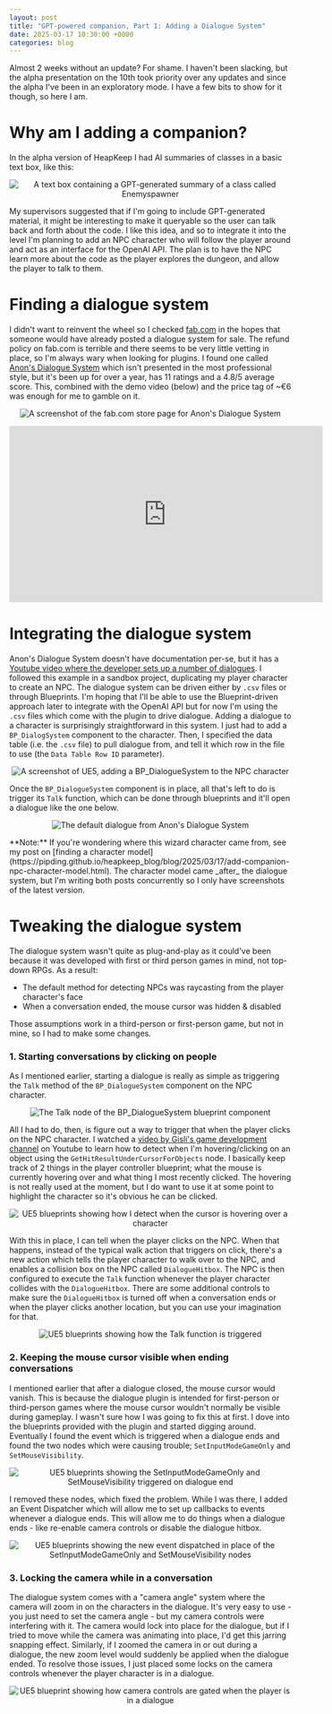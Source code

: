 ```yaml
---
layout: post
title: "GPT-powered companion, Part 1: Adding a Dialogue System"
date: 2025-03-17 10:30:00 +0000
categories: blog
---
```


Almost 2 weeks without an update? For shame. I haven't been slacking, but the alpha presentation on the 10th took priority over any updates and since the alpha I've been in an exploratory mode. I have a few bits to show for it though, so here I am.

# Why am I adding a companion?
In the alpha version of HeapKeep I had AI summaries of classes in a basic text box, like this:
<p style="text-align: center;">
  <img src="{{ "/assets/images/2025-03-17-basic-gpt-summary.png" | relative_url }}" alt="A text box containing a GPT-generated summary of a class called Enemyspawner" style="max-width: 100%; height: auto;">
</p>

My supervisors suggested that if I'm going to include GPT-generated material, it might be interesting to make it queryable so the user can talk back and forth about the code. I like this idea, and so to integrate it into the level I'm planning to add an NPC character who will follow the player around and act as an interface for the OpenAI API. The plan is to have the NPC learn more about the code as the player explores the dungeon, and allow the player to talk to them.

# Finding a dialogue system
I didn't want to reinvent the wheel so I checked [fab.com](https://www.fab.com/) in the hopes that someone would have already posted a dialogue system for sale. The refund policy on fab.com is terrible and there seems to be very little vetting in place, so I'm always wary when looking for plugins. I found one called [Anon's Dialogue System](https://www.fab.com/listings/473302e2-fe43-4771-acc9-a1ba9e4b88a9) which isn't presented in the most professional style, but it's been up for over a year, has 11 ratings and a 4.8/5 average score. This, combined with the demo video (below) and the price tag of ~€6 was enough for me to gamble on it. 
<p style="text-align: center;">
  <img src="{{ "/assets/images/2025-03-17-anon_dialogue_system.png" | relative_url }}" alt="A screenshot of the fab.com store page for Anon's Dialogue System" style="max-width: 100%; height: auto;">
</p>

<p style="text-align: center;">
  <iframe width="560" height="315" src="https://www.youtube.com/embed/0J3pbt75xiA?si=N0IKvE7KI8CfdCrp" title="YouTube video player" frameborder="0" allow="accelerometer; autoplay; clipboard-write; encrypted-media; gyroscope; picture-in-picture; web-share" referrerpolicy="strict-origin-when-cross-origin" allowfullscreen></iframe>
</p>


# Integrating the dialogue system
Anon's Dialogue System doesn't have documentation per-se, but it has a [Youtube video where the developer sets up a number of dialogues](https://www.youtube.com/watch?v=Wb0qh7dvGuE). I followed this example in a sandbox project, duplicating my player character to create an NPC. The dialogue system can be driven either by `.csv` files or through Blueprints. I'm hoping that I'll be able to use the Blueprint-driven approach later to integrate with the OpenAI API but for now I'm using the `.csv` files which come with the plugin to drive dialogue. 
Adding a dialogue to a character is surprisingly straightforward in this system. I just had to add a `BP_DialogSystem` component to the character. Then, I specified the data table (i.e. the `.csv` file) to pull dialogue from, and tell it which row in the file to use (the `Data Table Row ID` parameter).
<p style="text-align: center;">
  <img src="{{ "/assets/images/2025-03-17-add_bp_dialoguesystem.png" | relative_url }}" alt="A screenshot of UE5, adding a BP_DialogueSystem to the NPC character" style="max-width: 100%; height: auto;">
</p>

Once the `BP_DialogueSystem` component is in place, all that's left to do is trigger its `Talk` function, which can be done through blueprints and it'll open a dialogue like the one below.
<p style="text-align: center;">
  <img src="{{ "/assets/images/2025-03-17-example_dialogue.png" | relative_url }}" alt="The default dialogue from Anon's Dialogue System" style="max-width: 100%; height: auto;">
</p>
**Note:** If you're wondering where this wizard character came from, see my post on [finding a character model](https://pipding.github.io/heapkeep_blog/blog/2025/03/17/add-companion-npc-character-model.html). The character model came _after_ the dialogue system, but I'm writing both posts concurrently so I only have screenshots of the latest version.

# Tweaking the dialogue system
The dialogue system wasn't quite as plug-and-play as it could've been because it was developed with first or third person games in mind, not top-down RPGs. As a result:
- The default method for detecting NPCs was raycasting from the player character's face
- When a conversation ended, the mouse cursor was hidden & disabled

Those assumptions work in a third-person or first-person game, but not in mine, so I had to make some changes.

### 1. Starting conversations by clicking on people
As I mentioned earlier, starting a dialogue is really as simple as triggering the `Talk` method of the `BP_DialogueSystem` component on the NPC character.
<p style="text-align: center;">
  <img src="{{ "/assets/images/2025-03-17-talk_node.png" | relative_url }}" alt="The Talk node of the BP_DialogueSystem blueprint component" style="max-width: 100%; height: auto;">
</p>

All I had to do, then, is figure out a way to trigger that when the player clicks on the NPC character. I watched a [video by Gisli's game development channel](https://www.youtube.com/watch?v=jwEgQBmd6PA) on Youtube to learn how to detect when I'm hovering/clicking on an object using the `GetHitResultUnderCursorForObjects` node. I basically keep track of 2 things in the player controller blueprint; what the mouse is currently hovering over and what thing I most recently clicked. The hovering is not really used at the moment, but I do want to use it at some point to highlight the character so it's obvious he can be clicked.
<p style="text-align: center;">
  <img src="{{ "/assets/images/2025-03-17-detect_hovered_character.png" | relative_url }}" alt="UE5 blueprints showing how I detect when the cursor is hovering over a character" style="max-width: 100%; height: auto;">
</p>

With this in place, I can tell when the player clicks on the NPC. When that happens, instead of the typical walk action that triggers on click, there's a new action which tells the player character to walk over to the NPC, and enables a collision box on the NPC called `DialogueHitbox`. The NPC is then configured to execute the `Talk` function whenever the player character collides with the `DialogueHitbox`. There are some additional controls to make sure the `DialogueHitbox` is turned off when a conversation ends or when the player clicks another location, but you can use your imagination for that.
<p style="text-align: center;">
  <img src="{{ "/assets/images/2025-03-17-trigger_dialogue_hitbox.png" | relative_url }}" alt="UE5 blueprints showing how the Talk function is triggered" style="max-width: 100%; height: auto;">
</p>

### 2. Keeping the mouse cursor visible when ending conversations
I mentioned earlier that after a dialogue closed, the mouse cursor would vanish. This is because the dialogue plugin is intended for first-person or third-person games where the mouse cursor wouldn't normally be visible during gameplay. I wasn't sure how I was going to fix this at first. I dove into the blueprints provided with the plugin and started digging around. Eventually I found the event which is triggered when a dialogue ends and found the two nodes which were causing trouble; `SetInputModeGameOnly` and `SetMouseVisibility`.
<p style="text-align: center;">
  <img src="{{ "/assets/images/2025-03-17-dialogue_end_game_mode.png" | relative_url }}" alt="UE5 blueprints showing the SetInputModeGameOnly and SetMouseVisibility triggered on dialogue end" style="max-width: 100%; height: auto;">
</p>

I removed these nodes, which fixed the problem. While I was there, I added an Event Dispatcher which will allow me to set up callbacks to events whenever a dialogue ends. This will allow me to do things when a dialogue ends - like re-enable camera controls or disable the dialogue hitbox.
<p style="text-align: center;">
  <img src="{{ "/assets/images/2025-03-17-dialogue_end_dispatch.png" | relative_url }}" alt="UE5 blueprints showing the new event dispatched in place of the SetInputModeGameOnly and SetMouseVisibility nodes" style="max-width: 100%; height: auto;">
</p>

### 3. Locking the camera while in a conversation
The dialogue system comes with a "camera angle" system where the camera will zoom in on the characters in the dialogue. It's very easy to use - you just need to set the camera angle - but my camera controls were interfering with it. The camera would lock into place for the dialogue, but if I tried to move while the camera was animating into place, I'd get this jarring snapping effect. Similarly, if I zoomed the camera in or out during a dialogue, the new zoom level would suddenly be applied when the dialogue ended. To resolve those issues, I just placed some locks on the camera controls whenever the player character is in a dialogue.

<p style="text-align: center;">
  <img src="{{ "/assets/images/2025-03-17-no_camera_controls_in_dialogue.png" | relative_url }}" alt="UE5 blueprint showing how camera controls are gated when the player is in a dialogue" style="max-width: 100%; height: auto;">
</p>